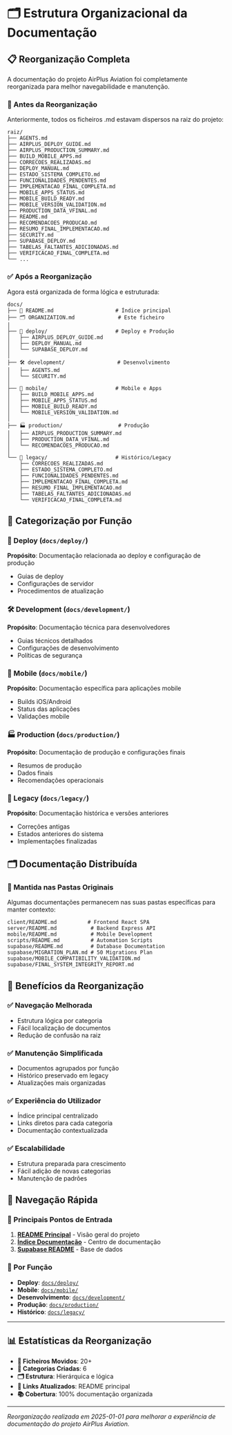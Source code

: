 # 🗂️ Estrutura Organizacional da Documentação

## 📋 Reorganização Completa

A documentação do projeto AirPlus Aviation foi completamente reorganizada para melhor navegabilidade e manutenção.

### 🔄 Antes da Reorganização

Anteriormente, todos os ficheiros .md estavam dispersos na raiz do projeto:

```
raiz/
├── AGENTS.md
├── AIRPLUS_DEPLOY_GUIDE.md
├── AIRPLUS_PRODUCTION_SUMMARY.md
├── BUILD_MOBILE_APPS.md
├── CORRECOES_REALIZADAS.md
├── DEPLOY_MANUAL.md
├── ESTADO_SISTEMA_COMPLETO.md
├── FUNCIONALIDADES_PENDENTES.md
├── IMPLEMENTACAO_FINAL_COMPLETA.md
├── MOBILE_APPS_STATUS.md
├── MOBILE_BUILD_READY.md
├── MOBILE_VERSION_VALIDATION.md
├── PRODUCTION_DATA_VFINAL.md
├── README.md
├── RECOMENDACOES_PRODUCAO.md
├── RESUMO_FINAL_IMPLEMENTACAO.md
├── SECURITY.md
├── SUPABASE_DEPLOY.md
├── TABELAS_FALTANTES_ADICIONADAS.md
├── VERIFICACAO_FINAL_COMPLETA.md
└── ...
```

### ✅ Após a Reorganização

Agora está organizada de forma lógica e estruturada:

```
docs/
├── 📖 README.md                    # Índice principal
├── 🗂️ ORGANIZATION.md              # Este ficheiro
│
├── 🚀 deploy/                      # Deploy e Produção
│   ├── AIRPLUS_DEPLOY_GUIDE.md
│   ├── DEPLOY_MANUAL.md
│   └── SUPABASE_DEPLOY.md
│
├── 🛠️ development/                 # Desenvolvimento
│   ├── AGENTS.md
│   └── SECURITY.md
│
├── 📱 mobile/                      # Mobile e Apps
│   ├── BUILD_MOBILE_APPS.md
│   ├── MOBILE_APPS_STATUS.md
│   ├── MOBILE_BUILD_READY.md
│   └── MOBILE_VERSION_VALIDATION.md
│
├── 🏭 production/                  # Produção
│   ├── AIRPLUS_PRODUCTION_SUMMARY.md
│   ├── PRODUCTION_DATA_VFINAL.md
│   └── RECOMENDACOES_PRODUCAO.md
│
└── 📜 legacy/                      # Histórico/Legacy
    ├── CORRECOES_REALIZADAS.md
    ├── ESTADO_SISTEMA_COMPLETO.md
    ├── FUNCIONALIDADES_PENDENTES.md
    ├── IMPLEMENTACAO_FINAL_COMPLETA.md
    ├── RESUMO_FINAL_IMPLEMENTACAO.md
    ├── TABELAS_FALTANTES_ADICIONADAS.md
    └── VERIFICACAO_FINAL_COMPLETA.md
```

## 📁 Categorização por Função

### 🚀 Deploy (`docs/deploy/`)
**Propósito**: Documentação relacionada ao deploy e configuração de produção
- Guias de deploy
- Configurações de servidor
- Procedimentos de atualização

### 🛠️ Development (`docs/development/`)
**Propósito**: Documentação técnica para desenvolvedores
- Guias técnicos detalhados
- Configurações de desenvolvimento
- Políticas de segurança

### 📱 Mobile (`docs/mobile/`)
**Propósito**: Documentação específica para aplicações mobile
- Builds iOS/Android
- Status das aplicações
- Validações mobile

### 🏭 Production (`docs/production/`)
**Propósito**: Documentação de produção e configurações finais
- Resumos de produção
- Dados finais
- Recomendações operacionais

### 📜 Legacy (`docs/legacy/`)
**Propósito**: Documentação histórica e versões anteriores
- Correções antigas
- Estados anteriores do sistema
- Implementações finalizadas

## 🗂️ Documentação Distribuída

### 📍 Mantida nas Pastas Originais

Algumas documentações permanecem nas suas pastas específicas para manter contexto:

```
client/README.md          # Frontend React SPA
server/README.md           # Backend Express API
mobile/README.md           # Mobile Development
scripts/README.md          # Automation Scripts
supabase/README.md         # Database Documentation
supabase/MIGRATION_PLAN.md # 50 Migrations Plan
supabase/MOBILE_COMPATIBILITY_VALIDATION.md
supabase/FINAL_SYSTEM_INTEGRITY_REPORT.md
```

## 🎯 Benefícios da Reorganização

### ✅ **Navegação Melhorada**
- Estrutura lógica por categoria
- Fácil localização de documentos
- Redução de confusão na raiz

### ✅ **Manutenção Simplificada**
- Documentos agrupados por função
- Histórico preservado em legacy
- Atualizações mais organizadas

### ✅ **Experiência do Utilizador**
- Índice principal centralizado
- Links diretos para cada categoria
- Documentação contextualizada

### ✅ **Escalabilidade**
- Estrutura preparada para crescimento
- Fácil adição de novas categorias
- Manutenção de padrões

## 🔗 Navegação Rápida

### 📖 Principais Pontos de Entrada
1. **[README Principal](../README.md)** - Visão geral do projeto
2. **[Índice Documentação](./README.md)** - Centro de documentação
3. **[Supabase README](../supabase/README.md)** - Base de dados

### 🎯 Por Função
- **Deploy**: [`docs/deploy/`](./deploy/)
- **Mobile**: [`docs/mobile/`](./mobile/)
- **Desenvolvimento**: [`docs/development/`](./development/)
- **Produção**: [`docs/production/`](./production/)
- **Histórico**: [`docs/legacy/`](./legacy/)

---

## 📊 Estatísticas da Reorganização

- **📄 Ficheiros Movidos**: 20+
- **📁 Categorias Criadas**: 6
- **🗂️ Estrutura**: Hierárquica e lógica
- **🔗 Links Atualizados**: README principal
- **📚 Cobertura**: 100% documentação organizada

---

*Reorganização realizada em 2025-01-01 para melhorar a experiência de documentação do projeto AirPlus Aviation.*
